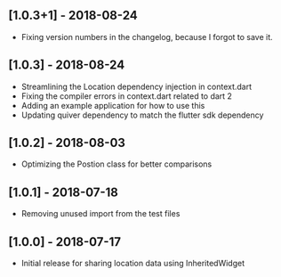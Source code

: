 ## [1.0.3+1] - 2018-08-24

* Fixing version numbers in the changelog, because I forgot to save it.

## [1.0.3] - 2018-08-24

* Streamlining the Location dependency injection in context.dart
* Fixing the compiler errors in context.dart related to dart 2
* Adding an example application for how to use this
* Updating quiver dependency to match the flutter sdk dependency

## [1.0.2] - 2018-08-03

* Optimizing the Postion class for better comparisons

## [1.0.1] - 2018-07-18

* Removing unused import from the test files

## [1.0.0] - 2018-07-17

* Initial release for sharing location data using InheritedWidget
